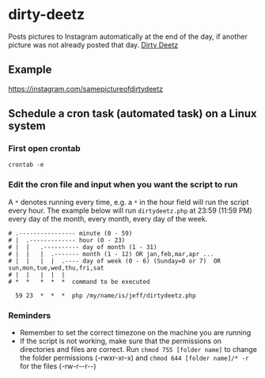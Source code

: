 # dirty-deetz
Posts pictures to Instagram automatically at the end of the day, if another picture was not already posted that day.
[Dirty Deetz](deetz.jpg)
## Example
https://instagram.com/samepictureofdirtydeetz

## Schedule a cron task (automated task) on a Linux system

### First open crontab

```
crontab -e
```
### Edit the cron file and input when you want the script to run

A `*` denotes running every time, e.g. a `*` in the hour field will run the script every hour. The example below will run `dirtydeetz.php` at 23:59 (11:59 PM) every day of the month, every month, every day of the week.

```
# .---------------- minute (0 - 59) 
# |  .------------- hour (0 - 23)
# |  |   .---------- day of month (1 - 31)
# |  |   |  .------- month (1 - 12) OR jan,feb,mar,apr ... 
# |  |   |  |  .---- day of week (0 - 6) (Sunday=0 or 7)  OR sun,mon,tue,wed,thu,fri,sat 
# |  |   |  |  |
# *  *   *  *  *  command to be executed

  59 23  *  *  *  php /my/name/is/jeff/dirtydeetz.php
```

### Reminders
- Remember to set the correct timezone on the machine you are running
- If the script is not working, make sure that the permissions on directories and files are correct. Run `chmod 755 [folder name]` to change the folder permissions (-rwxr-xr-x) and `chmod 644 [folder name]/* -r` for the files (-rw-r--r--)
